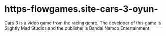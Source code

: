 # https-flowgames.site-cars-3-oyun-
Cars 3 is a video game from the racing genre. The developer of this game is Slightly Mad Studios and the publisher is Bandai Namco Entertainment
